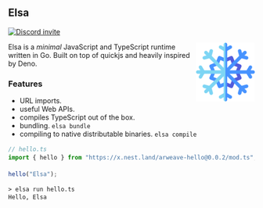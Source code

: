 ## Elsa

[![Discord invite][]][discord invite link]

<img align="right" src=assets/logo.svg height="120px">

Elsa is a _minimal_ JavaScript and TypeScript runtime written in Go. Built on top of quickjs and heavily inspired by Deno.

### Features

- URL imports.
- useful Web APIs.
- compiles TypeScript out of the box.
- bundling. `elsa bundle`
- compiling to native distributable binaries. `elsa compile`

```typescript
// hello.ts
import { hello } from "https://x.nest.land/arweave-hello@0.0.2/mod.ts";

hello("Elsa");
```

```shell
> elsa run hello.ts
Hello, Elsa
```

[build status - badge]: https://github.com/elsaland/elsa/workflows/Build/badge.svg
[build status]: https://github.com/elsaland/elsa/actions
[discord invite]: https://img.shields.io/discord/757562931725467709?color=697EC4&label=Discord&logo=discord&logoColor=FDFEFE&style=flat-square
[discord invite link]: https://discord.gg/Dw534ZY
